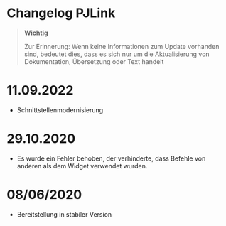 # Changelog PJLink

>**Wichtig**
>
>Zur Erinnerung: Wenn keine Informationen zum Update vorhanden sind, bedeutet dies, dass es sich nur um die Aktualisierung von Dokumentation, Übersetzung oder Text handelt

# 11.09.2022

- Schnittstellenmodernisierung

# 29.10.2020

- Es wurde ein Fehler behoben, der verhinderte, dass Befehle von anderen als dem Widget verwendet wurden.

# 08/06/2020

- Bereitstellung in stabiler Version
